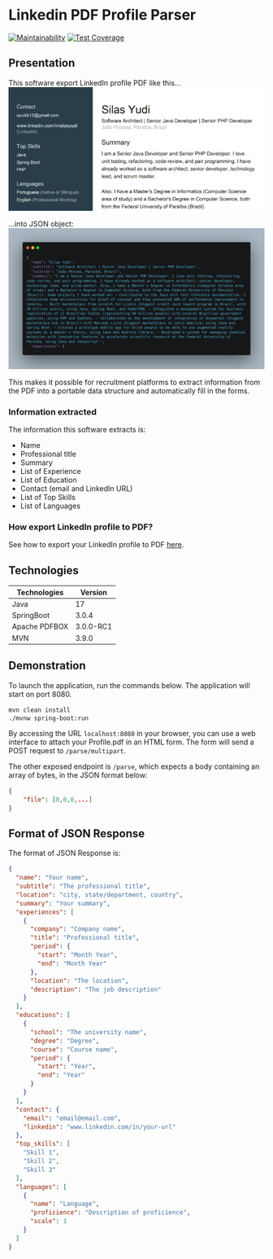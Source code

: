 # Linkedin PDF Profile Parser

[![Maintainability](https://api.codeclimate.com/v1/badges/0aa1ad4bb5a7e63a4bfb/maintainability)](https://codeclimate.com/github/silasyudi/Linkedin-PDF-Profile-Parser/maintainability)
[![Test Coverage](https://api.codeclimate.com/v1/badges/0aa1ad4bb5a7e63a4bfb/test_coverage)](https://codeclimate.com/github/silasyudi/Linkedin-PDF-Profile-Parser/test_coverage)

## Presentation

This software export LinkedIn profile PDF like this...
![profile_example.png](docs/profile_example.png)

...into JSON object:
![json_example.png](docs/json_example.png)

This makes it possible for recruitment platforms to extract information from the PDF into a portable data 
structure and automatically fill in the forms.

### Information extracted

The information this software extracts is:
- Name
- Professional title
- Summary
- List of Experience
- List of Education
- Contact (email and LinkedIn URL)
- List of Top Skills
- List of Languages

### How export LinkedIn profile to PDF?

See how to export your LinkedIn profile to PDF
[here](https://www.linkedin.com/help/linkedin/answer/a541960/save-a-profile-as-a-pdf).

## Technologies

| Technologies  | Version   |
|---------------|-----------|
| Java          | 17        |
| SpringBoot    | 3.0.4     |
| Apache PDFBOX | 3.0.0-RC1 |
| MVN           | 3.9.0     |

## Demonstration

To launch the application, run the commands below. The application will start on port 8080.

```
mvn clean install
./mvnw spring-boot:run
```

By accessing the URL `localhost:8080` in your browser, you can use a web interface to attach your Profile.pdf in an
HTML form. The form will send a POST request to `/parse/multipart`.

The other exposed endpoint is `/parse`, which expects a body containing an array of bytes, in the JSON format below:

```json
{
    "file": [0,0,0,...]
}
```

## Format of JSON Response 

The format of JSON Response is:

```json
{
  "name": "Your name",
  "subtitle": "The professional title",
  "location": "city, state/department, country",
  "summary": "Your summary",
  "experiences": [
    {
      "company": "Company name",
      "title": "Professional title",
      "period": {
        "start": "Month Year",
        "end": "Month Year"
      },
      "location": "The location",
      "description": "The job description"
    }
  ],
  "educations": [
    {
      "school": "The university name",
      "degree": "Degree",
      "course": "Course name",
      "period": {
        "start": "Year",
        "end": "Year"
      }
    }
  ],
  "contact": {
    "email": "email@email.com",
    "linkedin": "www.linkedin.com/in/your-url"
  },
  "top_skills": [
    "Skill 1",
    "Skill 2",
    "Skill 3"
  ],
  "languages": [
    {
      "name": "Language",
      "proficience": "Description of proficience",
      "scale": 1
    }
  ]
}
```

